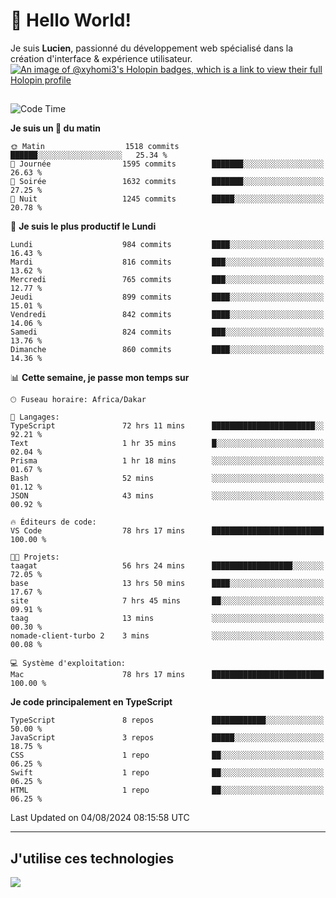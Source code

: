 # 👋 Hello World!

Je suis **Lucien**, passionné du développement web spécialisé dans la création d'interface & expérience utilisateur.
[![An image of @xyhomi3's Holopin badges, which is a link to view their full Holopin profile](https://holopin.me/xyhomi3)](https://holopin.io/@xyhomi3)

##

<!--START_SECTION:waka-->
![Code Time](http://img.shields.io/badge/Code%20Time-1%2C691%20hrs%2037%20mins-blue)

**Je suis un 🐤 du matin** 

```text
🌞 Matin                  1518 commits        ██████░░░░░░░░░░░░░░░░░░░   25.34 % 
🌆 Journée                1595 commits        ███████░░░░░░░░░░░░░░░░░░   26.63 % 
🌃 Soirée                 1632 commits        ███████░░░░░░░░░░░░░░░░░░   27.25 % 
🌙 Nuit                   1245 commits        █████░░░░░░░░░░░░░░░░░░░░   20.78 % 
```
📅 **Je suis le plus productif le Lundi** 

```text
Lundi                    984 commits         ████░░░░░░░░░░░░░░░░░░░░░   16.43 % 
Mardi                    816 commits         ███░░░░░░░░░░░░░░░░░░░░░░   13.62 % 
Mercredi                 765 commits         ███░░░░░░░░░░░░░░░░░░░░░░   12.77 % 
Jeudi                    899 commits         ████░░░░░░░░░░░░░░░░░░░░░   15.01 % 
Vendredi                 842 commits         ████░░░░░░░░░░░░░░░░░░░░░   14.06 % 
Samedi                   824 commits         ███░░░░░░░░░░░░░░░░░░░░░░   13.76 % 
Dimanche                 860 commits         ████░░░░░░░░░░░░░░░░░░░░░   14.36 % 
```


📊 **Cette semaine, je passe mon temps sur** 

```text
🕑︎ Fuseau horaire: Africa/Dakar

💬 Langages: 
TypeScript               72 hrs 11 mins      ███████████████████████░░   92.21 % 
Text                     1 hr 35 mins        █░░░░░░░░░░░░░░░░░░░░░░░░   02.04 % 
Prisma                   1 hr 18 mins        ░░░░░░░░░░░░░░░░░░░░░░░░░   01.67 % 
Bash                     52 mins             ░░░░░░░░░░░░░░░░░░░░░░░░░   01.12 % 
JSON                     43 mins             ░░░░░░░░░░░░░░░░░░░░░░░░░   00.92 % 

🔥 Éditeurs de code: 
VS Code                  78 hrs 17 mins      █████████████████████████   100.00 % 

🐱‍💻 Projets: 
taagat                   56 hrs 24 mins      ██████████████████░░░░░░░   72.05 % 
base                     13 hrs 50 mins      ████░░░░░░░░░░░░░░░░░░░░░   17.67 % 
site                     7 hrs 45 mins       ██░░░░░░░░░░░░░░░░░░░░░░░   09.91 % 
taag                     13 mins             ░░░░░░░░░░░░░░░░░░░░░░░░░   00.30 % 
nomade-client-turbo 2    3 mins              ░░░░░░░░░░░░░░░░░░░░░░░░░   00.08 % 

💻 Système d'exploitation: 
Mac                      78 hrs 17 mins      █████████████████████████   100.00 % 
```

**Je code principalement en TypeScript** 

```text
TypeScript               8 repos             ████████████░░░░░░░░░░░░░   50.00 % 
JavaScript               3 repos             █████░░░░░░░░░░░░░░░░░░░░   18.75 % 
CSS                      1 repo              ██░░░░░░░░░░░░░░░░░░░░░░░   06.25 % 
Swift                    1 repo              ██░░░░░░░░░░░░░░░░░░░░░░░   06.25 % 
HTML                     1 repo              ██░░░░░░░░░░░░░░░░░░░░░░░   06.25 % 
```




 Last Updated on 04/08/2024 08:15:58 UTC
<!--END_SECTION:waka-->
---

## J'utilise ces technologies

<p align="left">
  <a href="https://skillicons.dev">
    <img src="https://skillicons.dev/icons?i=ts,js,md,scss,tailwind,react,docker,express,astro,vite,nextjs,vercel,figma,ableton" />
  </a>
</p>

